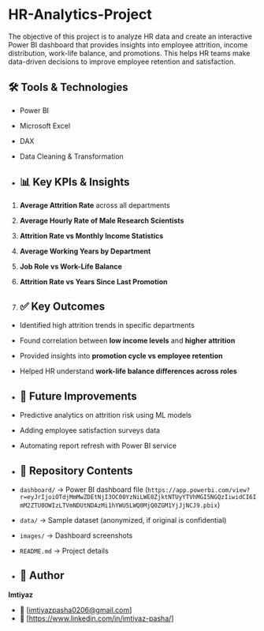 # HR-Analytics-Project
The objective of this project is to analyze HR data and create an interactive Power BI dashboard that provides insights into employee attrition, income distribution, work-life balance, and promotions.   This helps HR teams make data-driven decisions to improve employee retention and satisfaction.

## 🛠 Tools & Technologies
- Power BI
- Microsoft Excel
- DAX
- Data Cleaning & Transformation

- ## 📊 Key KPIs & Insights
1. **Average Attrition Rate** across all departments  
2. **Average Hourly Rate of Male Research Scientists**  
3. **Attrition Rate vs Monthly Income Statistics**  
4. **Average Working Years by Department**  
5. **Job Role vs Work-Life Balance**  
6. **Attrition Rate vs Years Since Last Promotion**

7. ## ✅ Key Outcomes
- Identified high attrition trends in specific departments  
- Found correlation between **low income levels** and **higher attrition**  
- Provided insights into **promotion cycle vs employee retention**  
- Helped HR understand **work-life balance differences across roles**

- ## 🚀 Future Improvements
- Predictive analytics on attrition risk using ML models  
- Adding employee satisfaction surveys data  
- Automating report refresh with Power BI service

- ## 📂 Repository Contents
- `dashboard/` → Power BI dashboard file (`https://app.powerbi.com/view?r=eyJrIjoiOTdjMmMwZDEtNjI3OC00YzNiLWE0ZjktNTUyYTVhMGI5NGQzIiwidCI6ImM2ZTU0OWIzLTVmNDUtNDAzMi1hYWU5LWQ0MjQ0ZGM1YjJjNCJ9.pbix`)  
- `data/` → Sample dataset (anonymized, if original is confidential)  
- `images/` → Dashboard screenshots  
- `README.md` → Project details  

- ## 👤 Author
**Imtiyaz**  
- 📧 [imtiyazpasha0206@gmail.com]  
- 🔗 [https://www.linkedin.com/in/imtiyaz-pasha/]  

   
